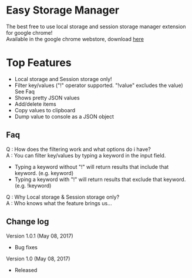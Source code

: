 Easy Storage Manager
==========================

The best free to use local storage and session storage manager extension for google chrome!    
Available in the google chrome webstore, download [here](https://chrome.google.com/webstore/detail/easy-storage-manager/ifpigodghnlhaaeibphbkloekpcpmcfo)


Top Features
==========================
 - Local storage and Session storage only!
 - Filter key/values ("!" operator supported. "!value" excludes the value) See Faq
 - Shows pretty JSON values
 - Add/delete items
 - Copy values to clipboard
 - Dump value to console as a JSON object

Faq
----------------------
Q : How does the filtering work and what options do i have?  
A : You can filter key/values by typing a keyword in the input field.  
- Typing a keyword without "!" will return results that include that keyword. (e.g. keyword)  
- Typing a keyword with "!" will return results that exclude that keyword. (e.g. !keyword)  

Q : Why Local storage & Session storage only?  
A : Who knows what the feature brings us...  



Change log
----------------------

Version 1.0.1 (May 08, 2017)
- Bug fixes

Version 1.0 (May 08, 2017)
- Released
